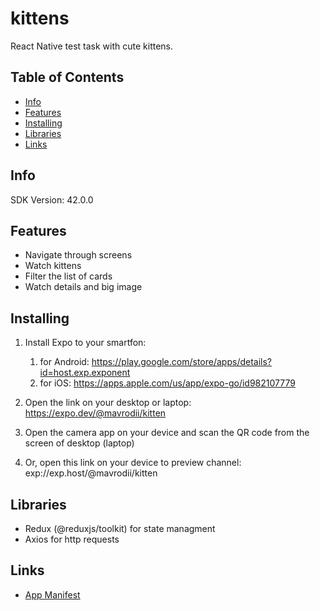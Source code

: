 # kittens
React Native test task with cute kittens.

## Table of Contents
* [Info](https://github.com/Mavr1/kitten#info)
* [Features](https://github.com/Mavr1/kitten#features)
* [Installing](https://github.com/Mavr1/kitten#installing)
* [Libraries](https://github.com/Mavr1/kitten#libraries)
* [Links](https://github.com/Mavr1/kitten#links)

## Info
SDK Version: 42.0.0

## Features
* Navigate through screens
* Watch kittens
* Filter the list of cards
* Watch details and big image

## Installing
1. Install Expo to your smartfon:
    1. for Android: https://play.google.com/store/apps/details?id=host.exp.exponent
    1. for iOS: https://apps.apple.com/us/app/expo-go/id982107779

1. Open the link on your desktop or laptop: https://expo.dev/@mavrodii/kitten
1. Open the camera app on your device and scan the QR code from the screen of desktop (laptop)
1. Or, open this link on your device to preview channel: exp://exp.host/@mavrodii/kitten

## Libraries
* Redux (@reduxjs/toolkit) for state managment
* Axios for http requests

## Links
* [App Manifest](https://exp.host/@mavrodii/kitten/index.exp?sdkVersion=42.0.0)


